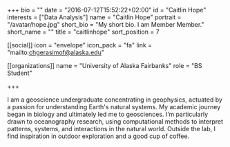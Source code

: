 +++
bio = ""
date = "2016-07-12T15:52:22+02:00"
id = "Caitlin Hope"
interests = ["Data Analysis"]
name = "Caitlin Hope"
portrait = "/avatar/hope.jpg"
short_bio = "My short bio. I am Member Member."
short_name = ""
title = "caitlinhope"
sort_position = 7

[[social]]
    icon = "envelope"
    icon_pack = "fa"
    link = "mailto:chgerasimof@alaska.edu"

[[organizations]]
    name = "University of Alaska Fairbanks"
    role = "BS Student"

+++

I am a geoscience undergraduate concentrating in geophysics, actuated by a passion for understanding Earth's natural systems. My academic journey began in biology and ultimately led me to geosciences. I’m particularly drawn to oceanography research, using computational methods to interpret patterns, systems, and interactions in the natural world. Outside the lab, I find inspiration in outdoor exploration and a good cup of coffee.